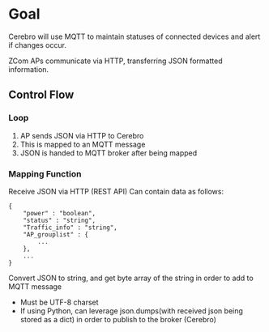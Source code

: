 # Goal
Cerebro will use MQTT to maintain statuses of connected devices and alert if changes occur.

ZCom APs communicate via HTTP, transferring JSON formatted information. 

## Control Flow
### Loop
1. AP sends JSON via HTTP to Cerebro
2. This is mapped to an MQTT message
3. JSON is handed to MQTT broker after being mapped

### Mapping Function
Receive JSON via HTTP (REST API)
Can contain data as follows:
```
{
	"power" : "boolean",
	"status" : "string",
	"Traffic_info" : "string",
	"AP_grouplist" : {
		...
	},
	...
}
```

Convert JSON to string, and get byte array of the string in order to add to MQTT message
- Must be UTF-8 charset
- If using Python, can leverage json.dumps(with received json being stored as a dict) in order to publish to the broker (Cerebro)
